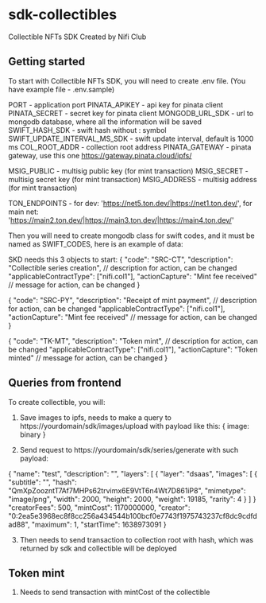# sdk-collectibles

Collectible NFTs SDK
Created by Nifi Club

## Getting started

To start with Collectible NFTs SDK, you will need to create .env file. (You have example file - .env.sample)

PORT - application port
PINATA_APIKEY - api key for pinata client
PINATA_SECRET - secret key for pinata client 
MONGODB_URL_SDK - url to mongodb database, where all the information will be saved
SWIFT_HASH_SDK - swift hash without : symbol
SWIFT_UPDATE_INTERVAL_MS_SDK - swift update interval, default is 1000 ms
COL_ROOT_ADDR - collection root address
PINATA_GATEWAY - pinata gateway, use this one https://gateway.pinata.cloud/ipfs/

MSIG_PUBLIC - multisig public key (for mint transaction)
MSIG_SECRET - multisig secret key (for mint transaction)
MSIG_ADDRESS - multisig address (for mint transaction)

TON_ENDPOINTS - for dev: 'https://net5.ton.dev/|https://net1.ton.dev/', for main net: 'https://main2.ton.dev/|https://main3.ton.dev/|https://main4.ton.dev/'


Then you will need to create mongodb class for swift codes, and it must be named as SWIFT_CODES, here is an example of data:


SKD needs this 3 objects to start: 
{
"code": "SRC-CT",
"description": "Collectible series creation", // description for action, can be changed
"applicableContractType": ["nifi.col1"],
"actionCapture": "Mint fee received" // message for action, can be changed
}

{
"code": "SRC-PY",
"description": "Receipt of mint payment", // description for action, can be changed
"applicableContractType": ["nifi.col1"],
"actionCapture": "Mint fee received" // message for action, can be changed
}

{
"code": "TK-MT",
"description": "Token mint", // description for action, can be changed
"applicableContractType": ["nifi.col1"],
"actionCapture": "Token minted" // message for action, can be changed
}

## Queries from frontend

To create collectible, you will: 

1. Save images to ipfs, needs to make a query to https://yourdomain/sdk/images/upload with payload like this:
{
   image: binary
}
   
2. Send request to https://yourdomain/sdk/series/generate with such payload: 

{
   "name": "test",
   "description": "",
   "layers": [
      {
         "layer": "dsaas",
         "images": [
            {
               "subtitle": "",
               "hash": "QmXpZoozntT7Af7MHPs62trvimx6E9VtT6n4Wt7D861iP8",
               "mimetype": "image/png",
               "width": 2000,
               "height": 2000,
               "weight": 19185,
               "rarity": 4
            }
         ]
      }
   "creatorFees": 500,
   "mintCost": 1170000000,
   "creator": "0:2ea5e3968ec8f8cc256a434544b100bcf0e7743f1975743237cf8dc9cdfdad88",
   "maximum": 1,
   "startTime": 1638973091
}

3. Then needs to send transaction to collection root with hash, which was returned by sdk and collectible will be deployed




## Token mint 

1. Needs to send transaction with mintCost of the collectible
